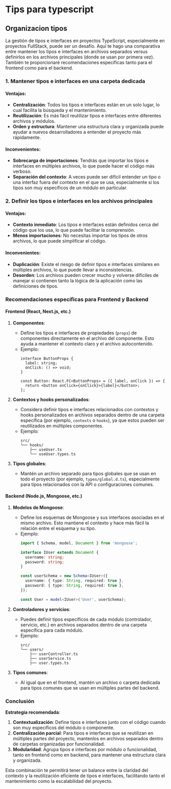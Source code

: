 # Tips para typescript
## Organizacion tipos

La gestión de tipos e interfaces en proyectos TypeScript, especialmente en proyectos FullStack, puede ser un desafío. Aquí te hago una comparativa entre mantener los tipos e interfaces en archivos separados versus definirlos en los archivos principales (donde se usan por primera vez). También te proporcionaré recomendaciones específicas tanto para el frontend como para el backend.

### 1. Mantener tipos e interfaces en una carpeta dedicada

#### Ventajas:
- **Centralización**: Todos los tipos e interfaces están en un solo lugar, lo cual facilita la búsqueda y el mantenimiento.
- **Reutilización**: Es más fácil reutilizar tipos e interfaces entre diferentes archivos y módulos.
- **Orden y estructura**: Mantener una estructura clara y organizada puede ayudar a nuevos desarrolladores a entender el proyecto más rápidamente.

#### Inconvenientes:
- **Sobrecarga de importaciones**: Tendrás que importar los tipos e interfaces en múltiples archivos, lo que puede hacer el código más verboso.
- **Separación del contexto**: A veces puede ser difícil entender un tipo o una interfaz fuera del contexto en el que se usa, especialmente si los tipos son muy específicos de un módulo en particular.

### 2. Definir los tipos e interfaces en los archivos principales

#### Ventajas:
- **Contexto inmediato**: Los tipos e interfaces están definidos cerca del código que los usa, lo que puede facilitar la comprensión.
- **Menos importaciones**: No necesitas importar los tipos de otros archivos, lo que puede simplificar el código.

#### Inconvenientes:
- **Duplicación**: Existe el riesgo de definir tipos e interfaces similares en múltiples archivos, lo que puede llevar a inconsistencias.
- **Desorden**: Los archivos pueden crecer mucho y volverse difíciles de manejar si contienen tanto la lógica de la aplicación como las definiciones de tipos.

### Recomendaciones específicas para Frontend y Backend

#### Frontend (React, Next.js, etc.)

1. **Componentes**:
   - Define los tipos e interfaces de propiedades (`props`) de componentes directamente en el archivo del componente. Esto ayuda a mantener el contexto claro y el archivo autocontenido.
   - Ejemplo:
     ```tsx
     interface ButtonProps {
       label: string;
       onClick: () => void;
     }
     
     const Button: React.FC<ButtonProps> = ({ label, onClick }) => {
       return <button onClick={onClick}>{label}</button>;
     };
     ```

2. **Contextos y hooks personalizados**:
   - Considera definir tipos e interfaces relacionados con contextos y hooks personalizados en archivos separados dentro de una carpeta específica (por ejemplo, `contexts` o `hooks`), ya que estos pueden ser reutilizados en múltiples componentes.
   - Ejemplo:
     ```
     src/
     └── hooks/
         ├── useUser.ts
         └── useUser.types.ts
     ```

3. **Tipos globales**:
   - Mantén un archivo separado para tipos globales que se usan en todo el proyecto (por ejemplo, `types/global.d.ts`), especialmente para tipos relacionados con la API o configuraciones comunes.

#### Backend (Node.js, Mongoose, etc.)

1. **Modelos de Mongoose**:
   - Define los esquemas de Mongoose y sus interfaces asociadas en el mismo archivo. Esto mantiene el contexto y hace más fácil la relación entre el esquema y su tipo.
   - Ejemplo:
     ```ts
     import { Schema, model, Document } from 'mongoose';
     
     interface IUser extends Document {
       username: string;
       password: string;
     }
     
     const userSchema = new Schema<IUser>({
       username: { type: String, required: true },
       password: { type: String, required: true },
     });
     
     const User = model<IUser>('User', userSchema);
     ```

2. **Controladores y servicios**:
   - Puedes definir tipos específicos de cada módulo (controlador, servicio, etc.) en archivos separados dentro de una carpeta específica para cada módulo.
   - Ejemplo:
     ```
     src/
     └── users/
         ├── userController.ts
         ├── userService.ts
         ├── user.types.ts
     ```

3. **Tipos comunes**:
   - Al igual que en el frontend, mantén un archivo o carpeta dedicada para tipos comunes que se usan en múltiples partes del backend.

### Conclusión

**Estrategia recomendada**:
1. **Contextualización**: Define tipos e interfaces junto con el código cuando son muy específicos del módulo o componente.
2. **Centralización parcial**: Para tipos e interfaces que se reutilizan en múltiples partes del proyecto, mantenlos en archivos separados dentro de carpetas organizadas por funcionalidad.
3. **Modularidad**: Agrupa tipos e interfaces por módulo o funcionalidad, tanto en frontend como en backend, para mantener una estructura clara y organizada.

Esta combinación te permitirá tener un balance entre la claridad del contexto y la reutilización eficiente de tipos e interfaces, facilitando tanto el mantenimiento como la escalabilidad del proyecto.